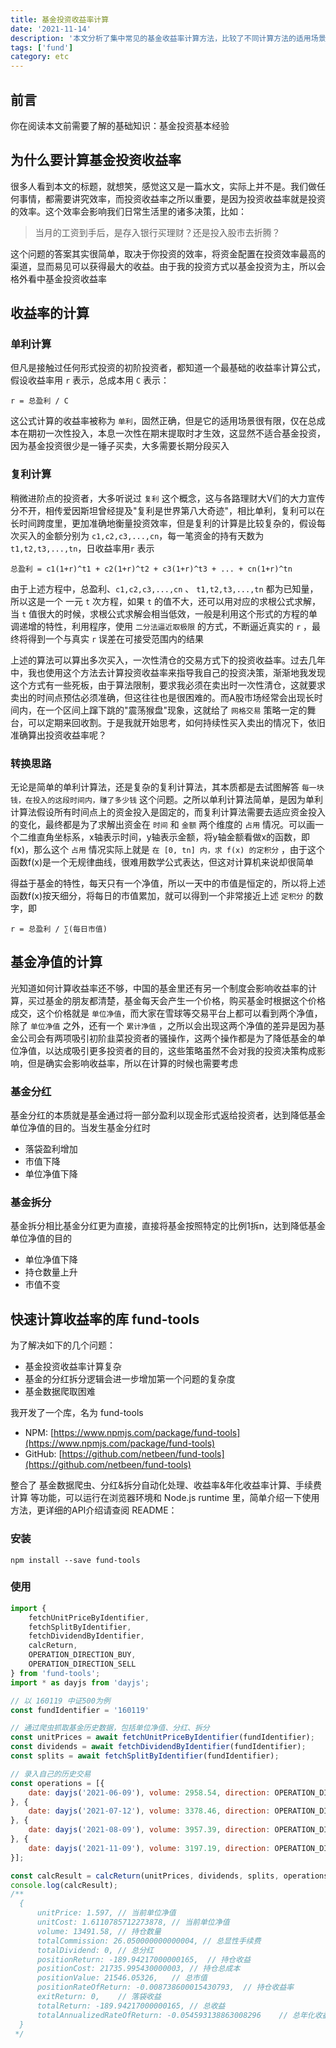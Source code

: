 ```yaml
---
title: 基金投资收益率计算
date: '2021-11-14'
description: '本文分析了集中常见的基金收益率计算方法，比较了不同计算方法的适用场景的差异，引申出年化收益率是基金投资者需要最重点关注的指标，最后给出了如何计算年化收益率的简便方法'
tags: ['fund']
category: etc
---
```


## 前言

你在阅读本文前需要了解的基础知识：基金投资基本经验

## 为什么要计算基金投资收益率

很多人看到本文的标题，就想笑，感觉这又是一篇水文，实际上并不是。我们做任何事情，都需要讲究效率，而投资收益率之所以重要，是因为投资收益率就是投资的效率。这个效率会影响我们日常生活里的诸多决策，比如：

> 当月的工资到手后，是存入银行买理财？还是投入股市去折腾？

这个问题的答案其实很简单，取决于你投资的效率，将资金配置在投资效率最高的渠道，显而易见可以获得最大的收益。由于我的投资方式以基金投资为主，所以会格外看中基金投资收益率

## 收益率的计算

### 单利计算

但凡是接触过任何形式投资的初阶投资者，都知道一个最基础的收益率计算公式，假设收益率用 `r` 表示，总成本用 `C` 表示：

```text
r = 总盈利 / C
``` 

这公式计算的收益率被称为 `单利`，固然正确，但是它的适用场景很有限，仅在总成本在期初一次性投入，本息一次性在期末提取时才生效，这显然不适合基金投资，因为基金投资很少是一锤子买卖，大多需要长期分段买入

### 复利计算

稍微进阶点的投资者，大多听说过 `复利` 这个概念，这与各路理财大V们的大力宣传分不开，相传爱因斯坦曾经提及"复利是世界第八大奇迹"，相比单利，复利可以在长时间跨度里，更加准确地衡量投资效率，但是复利的计算是比较复杂的，假设每次买入的金额分别为 `c1,c2,c3,...,cn`，每一笔资金的持有天数为 `t1,t2,t3,...,tn`，日收益率用`r` 表示 

```text
总盈利 = c1(1+r)^t1 + c2(1+r)^t2 + c3(1+r)^t3 + ... + cn(1+r)^tn
```

由于上述方程中，总盈利、`c1,c2,c3,...,cn` 、 `t1,t2,t3,...,tn` 都为已知量，所以这是一个 一元 `t` 次方程，如果 `t` 的值不大，还可以用对应的求根公式求解，当 `t` 值很大的时候，求根公式求解会相当低效，一般是利用这个形式的方程的单调递增的特性，利用程序，使用 `二分法逼近取极限` 的方式，不断逼近真实的 `r` ，最终将得到一个与真实 `r` 误差在可接受范围内的结果

上述的算法可以算出多次买入，一次性清仓的交易方式下的投资收益率。过去几年中，我也使用这个方法去计算投资收益率来指导我自己的投资决策，渐渐地我发现这个方式有一些死板，由于算法限制，要求我必须在卖出时一次性清仓，这就要求卖出的时间点预估必须准确，但这往往也是很困难的。而A股市场经常会出现长时间内，在一个区间上蹿下跳的"震荡猴盘"现象，这就给了 `网格交易` 策略一定的舞台，可以定期来回收割。于是我就开始思考，如何持续性买入卖出的情况下，依旧准确算出投资收益率呢？

### 转换思路

无论是简单的单利计算法，还是复杂的复利计算法，其本质都是去试图解答 `每一块钱，在投入的这段时间内，赚了多少钱` 这个问题。之所以单利计算法简单，是因为单利计算法假设所有时间点上的资金投入是固定的，而复利计算法需要去适应资金投入的变化，最终都是为了求解出资金在 `时间` 和 `金额` 两个维度的 `占用` 情况。可以画一个二维直角坐标系，x轴表示时间，y轴表示金额，将y轴金额看做x的函数，即f(x)，那么这个 `占用` 情况实际上就是 `在 [0, tn] 内，求 f(x) 的定积分` ，由于这个函数f(x)是一个无规律曲线，很难用数学公式表达，但这对计算机来说却很简单

得益于基金的特性，每天只有一个净值，所以一天中的市值是恒定的，所以将上述函数f(x)按天细分，将每日的市值累加，就可以得到一个非常接近上述 `定积分` 的数字，即
```text
r = 总盈利 / ∑(每日市值)
```

## 基金净值的计算

光知道如何计算收益率还不够，中国的基金里还有另一个制度会影响收益率的计算，买过基金的朋友都清楚，基金每天会产生一个价格，购买基金时根据这个价格成交，这个价格就是 `单位净值`，而大家在雪球等交易平台上都可以看到两个净值，除了 `单位净值` 之外，还有一个 `累计净值` ，之所以会出现这两个净值的差异是因为基金公司会有两项吸引初阶韭菜投资者的骚操作，这两个操作都是为了降低基金的单位净值，以达成吸引更多投资者的目的，这些策略虽然不会对我的投资决策构成影响，但是确实会影响收益率，所以在计算的时候也需要考虑

### 基金分红

基金分红的本质就是基金通过将一部分盈利以现金形式返给投资者，达到降低基金单位净值的目的。当发生基金分红时

- 落袋盈利增加
- 市值下降
- 单位净值下降

### 基金拆分

基金拆分相比基金分红更为直接，直接将基金按照特定的比例1拆n，达到降低基金单位净值的目的

- 单位净值下降
- 持仓数量上升
- 市值不变

## 快速计算收益率的库 fund-tools

为了解决如下的几个问题：

- 基金投资收益率计算复杂
- 基金的分红拆分逻辑会进一步增加第一个问题的复杂度
- 基金数据爬取困难

我开发了一个库，名为 fund-tools 
- NPM: [https://www.npmjs.com/package/fund-tools](https://www.npmjs.com/package/fund-tools) 
- GitHub: [https://github.com/netbeen/fund-tools](https://github.com/netbeen/fund-tools) 

整合了 基金数据爬虫、分红&拆分自动化处理、收益率&年化收益率计算、手续费计算 等功能，可以运行在浏览器环境和 Node.js runtime 里，简单介绍一下使用方法，更详细的API介绍请查阅 README：

### 安装

```shell
npm install --save fund-tools
```

### 使用

```javascript
import { 
    fetchUnitPriceByIdentifier, 
    fetchSplitByIdentifier, 
    fetchDividendByIdentifier, 
    calcReturn,
    OPERATION_DIRECTION_BUY,
    OPERATION_DIRECTION_SELL
} from 'fund-tools';
import * as dayjs from 'dayjs';

// 以 160119 中证500为例
const fundIdentifier = '160119'

// 通过爬虫抓取基金历史数据，包括单位净值、分红、拆分
const unitPrices = await fetchUnitPriceByIdentifier(fundIdentifier);
const dividends = await fetchDividendByIdentifier(fundIdentifier);
const splits = await fetchSplitByIdentifier(fundIdentifier);

// 录入自己的历史交易
const operations = [{
    date: dayjs('2021-06-09'), volume: 2958.54, direction: OPERATION_DIRECTION_BUY, commission: 5.99
}, {
    date: dayjs('2021-07-12'), volume: 3378.46, direction: OPERATION_DIRECTION_BUY, commission: 6.54
}, {
    date: dayjs('2021-08-09'), volume: 3957.39, direction: OPERATION_DIRECTION_BUY, commission: 7.53
}, {
    date: dayjs('2021-11-09'), volume: 3197.19, direction: OPERATION_DIRECTION_SELL, commission: 5.99
}];

const calcResult = calcReturn(unitPrices, dividends, splits, operations);
console.log(calcResult);
/**
  {
      unitPrice: 1.597, // 当前单位净值
      unitCost: 1.6110785712273878, // 当前单位净值
      volume: 13491.58, // 持仓数量
      totalCommission: 26.050000000000004, // 总显性手续费
      totalDividend: 0, // 总分红
      positionReturn: -189.94217000000165,  // 持仓收益
      positionCost: 21735.995430000003, // 持仓总成本
      positionValue: 21546.05326,   // 总市值
      positionRateOfReturn: -0.008738600015430793,  // 持仓收益率
      exitReturn: 0,    // 落袋收益
      totalReturn: -189.94217000000165, // 总收益
      totalAnnualizedRateOfReturn: -0.054593138863008296    // 总年化收益率
  }
 */
```
